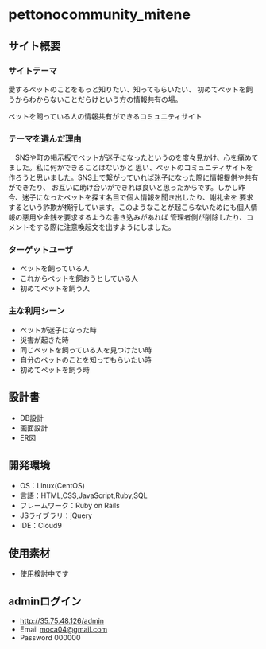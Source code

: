 # pettonocommunity_mitene


## サイト概要
### サイトテーマ
愛するペットのことをもっと知りたい、知ってもらいたい、
初めてペットを飼うからわからないことだらけという方の情報共有の場。

ペットを飼っている人の情報共有ができるコミュニティサイト


### テーマを選んだ理由
　SNSや町の掲示板でペットが迷子になったというのを度々見かけ、心を痛めてました。私に何かできることはないかと
思い、ペットのコミュニティサイトを作ろうと思いました。SNS上で繋がっていれば迷子になった際に情報提供や共有ができたり、
お互いに助け合いができれば良いと思ったからです。しかし昨今、迷子になったペットを探す名目で個人情報を聞き出したり、謝礼金を
要求するという詐欺が横行しています。このようなことが起こらないためにも個人情報の悪用や金銭を要求するような書き込みがあれば
管理者側が削除したり、コメントをする際に注意喚起文を出すようにしました。



### ターゲットユーザ
- ペットを飼っている人
- これからペットを飼おうとしている人
- 初めてペットを飼う人

### 主な利用シーン
- ペットが迷子になった時
- 災害が起きた時
- 同じペットを飼っている人を見つけたい時
- 自分のペットのことを知ってもらいたい時
- 初めてペットを飼う時



## 設計書
- DB設計
- 画面設計
- ER図

## 開発環境
- OS：Linux(CentOS)
- 言語：HTML,CSS,JavaScript,Ruby,SQL
- フレームワーク：Ruby on Rails
- JSライブラリ：jQuery
- IDE：Cloud9

## 使用素材
- 使用検討中です

## adminログイン
- http://35.75.48.126/admin
- Email moca04@gmail.com
- Password 000000